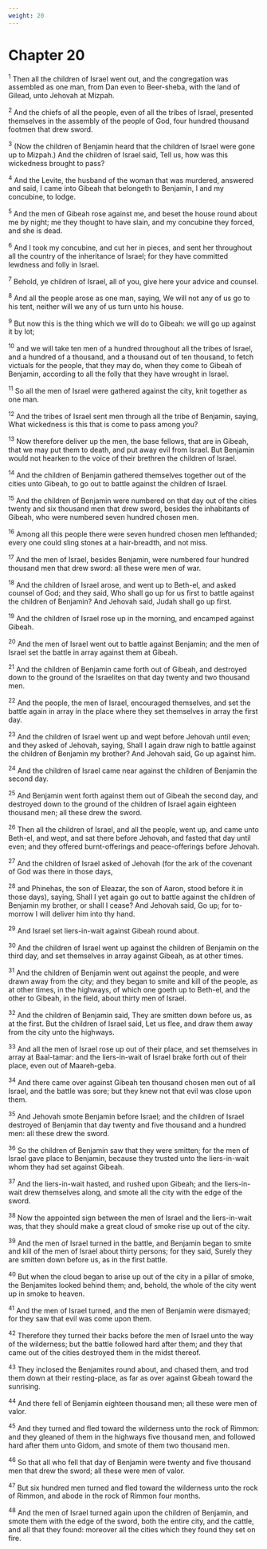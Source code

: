 ```yaml
---
weight: 20
---
```


# Chapter 20

<sup>1</sup> Then all the children of Israel went out, and the congregation was assembled as one man, from Dan even to Beer-sheba, with the land of Gilead, unto Jehovah at Mizpah. 

<sup>2</sup> And the chiefs of all the people, even of all the tribes of Israel, presented themselves in the assembly of the people of God, four hundred thousand footmen that drew sword. 

<sup>3</sup> (Now the children of Benjamin heard that the children of Israel were gone up to Mizpah.) And the children of Israel said, Tell us, how was this wickedness brought to pass? 

<sup>4</sup> And the Levite, the husband of the woman that was murdered, answered and said, I came into Gibeah that belongeth to Benjamin, I and my concubine, to lodge. 

<sup>5</sup> And the men of Gibeah rose against me, and beset the house round about me by night; me they thought to have slain, and my concubine they forced, and she is dead. 

<sup>6</sup> And I took my concubine, and cut her in pieces, and sent her throughout all the country of the inheritance of Israel; for they have committed lewdness and folly in Israel. 

<sup>7</sup> Behold, ye children of Israel, all of you, give here your advice and counsel. 

<sup>8</sup> And all the people arose as one man, saying, We will not any of us go to his tent, neither will we any of us turn unto his house. 

<sup>9</sup> But now this is the thing which we will do to Gibeah: we will go up against it by lot; 

<sup>10</sup> and we will take ten men of a hundred throughout all the tribes of Israel, and a hundred of a thousand, and a thousand out of ten thousand, to fetch victuals for the people, that they may do, when they come to Gibeah of Benjamin, according to all the folly that they have wrought in Israel. 

<sup>11</sup> So all the men of Israel were gathered against the city, knit together as one man. 

<sup>12</sup> And the tribes of Israel sent men through all the tribe of Benjamin, saying, What wickedness is this that is come to pass among you? 

<sup>13</sup> Now therefore deliver up the men, the base fellows, that are in Gibeah, that we may put them to death, and put away evil from Israel. But Benjamin would not hearken to the voice of their brethren the children of Israel. 

<sup>14</sup> And the children of Benjamin gathered themselves together out of the cities unto Gibeah, to go out to battle against the children of Israel. 

<sup>15</sup> And the children of Benjamin were numbered on that day out of the cities twenty and six thousand men that drew sword, besides the inhabitants of Gibeah, who were numbered seven hundred chosen men. 

<sup>16</sup> Among all this people there were seven hundred chosen men lefthanded; every one could sling stones at a hair-breadth, and not miss. 

<sup>17</sup> And the men of Israel, besides Benjamin, were numbered four hundred thousand men that drew sword: all these were men of war. 

<sup>18</sup> And the children of Israel arose, and went up to Beth-el, and asked counsel of God; and they said, Who shall go up for us first to battle against the children of Benjamin? And Jehovah said, Judah shall go up first. 

<sup>19</sup> And the children of Israel rose up in the morning, and encamped against Gibeah. 

<sup>20</sup> And the men of Israel went out to battle against Benjamin; and the men of Israel set the battle in array against them at Gibeah. 

<sup>21</sup> And the children of Benjamin came forth out of Gibeah, and destroyed down to the ground of the Israelites on that day twenty and two thousand men. 

<sup>22</sup> And the people, the men of Israel, encouraged themselves, and set the battle again in array in the place where they set themselves in array the first day. 

<sup>23</sup> And the children of Israel went up and wept before Jehovah until even; and they asked of Jehovah, saying, Shall I again draw nigh to battle against the children of Benjamin my brother? And Jehovah said, Go up against him. 

<sup>24</sup> And the children of Israel came near against the children of Benjamin the second day. 

<sup>25</sup> And Benjamin went forth against them out of Gibeah the second day, and destroyed down to the ground of the children of Israel again eighteen thousand men; all these drew the sword. 

<sup>26</sup> Then all the children of Israel, and all the people, went up, and came unto Beth-el, and wept, and sat there before Jehovah, and fasted that day until even; and they offered burnt-offerings and peace-offerings before Jehovah. 

<sup>27</sup> And the children of Israel asked of Jehovah (for the ark of the covenant of God was there in those days, 

<sup>28</sup> and Phinehas, the son of Eleazar, the son of Aaron, stood before it in those days), saying, Shall I yet again go out to battle against the children of Benjamin my brother, or shall I cease? And Jehovah said, Go up; for to-morrow I will deliver him into thy hand. 

<sup>29</sup> And Israel set liers-in-wait against Gibeah round about. 

<sup>30</sup> And the children of Israel went up against the children of Benjamin on the third day, and set themselves in array against Gibeah, as at other times. 

<sup>31</sup> And the children of Benjamin went out against the people, and were drawn away from the city; and they began to smite and kill of the people, as at other times, in the highways, of which one goeth up to Beth-el, and the other to Gibeah, in the field, about thirty men of Israel. 

<sup>32</sup> And the children of Benjamin said, They are smitten down before us, as at the first. But the children of Israel said, Let us flee, and draw them away from the city unto the highways. 

<sup>33</sup> And all the men of Israel rose up out of their place, and set themselves in array at Baal-tamar: and the liers-in-wait of Israel brake forth out of their place, even out of Maareh-geba. 

<sup>34</sup> And there came over against Gibeah ten thousand chosen men out of all Israel, and the battle was sore; but they knew not that evil was close upon them. 

<sup>35</sup> And Jehovah smote Benjamin before Israel; and the children of Israel destroyed of Benjamin that day twenty and five thousand and a hundred men: all these drew the sword. 

<sup>36</sup> So the children of Benjamin saw that they were smitten; for the men of Israel gave place to Benjamin, because they trusted unto the liers-in-wait whom they had set against Gibeah. 

<sup>37</sup> And the liers-in-wait hasted, and rushed upon Gibeah; and the liers-in-wait drew themselves along, and smote all the city with the edge of the sword. 

<sup>38</sup> Now the appointed sign between the men of Israel and the liers-in-wait was, that they should make a great cloud of smoke rise up out of the city. 

<sup>39</sup> And the men of Israel turned in the battle, and Benjamin began to smite and kill of the men of Israel about thirty persons; for they said, Surely they are smitten down before us, as in the first battle. 

<sup>40</sup> But when the cloud began to arise up out of the city in a pillar of smoke, the Benjamites looked behind them; and, behold, the whole of the city went up in smoke to heaven. 

<sup>41</sup> And the men of Israel turned, and the men of Benjamin were dismayed; for they saw that evil was come upon them. 

<sup>42</sup> Therefore they turned their backs before the men of Israel unto the way of the wilderness; but the battle followed hard after them; and they that came out of the cities destroyed them in the midst thereof. 

<sup>43</sup> They inclosed the Benjamites round about, and chased them, and trod them down at their resting-place, as far as over against Gibeah toward the sunrising. 

<sup>44</sup> And there fell of Benjamin eighteen thousand men; all these were men of valor. 

<sup>45</sup> And they turned and fled toward the wilderness unto the rock of Rimmon: and they gleaned of them in the highways five thousand men, and followed hard after them unto Gidom, and smote of them two thousand men. 

<sup>46</sup> So that all who fell that day of Benjamin were twenty and five thousand men that drew the sword; all these were men of valor. 

<sup>47</sup> But six hundred men turned and fled toward the wilderness unto the rock of Rimmon, and abode in the rock of Rimmon four months. 

<sup>48</sup> And the men of Israel turned again upon the children of Benjamin, and smote them with the edge of the sword, both the entire city, and the cattle, and all that they found: moreover all the cities which they found they set on fire. 


